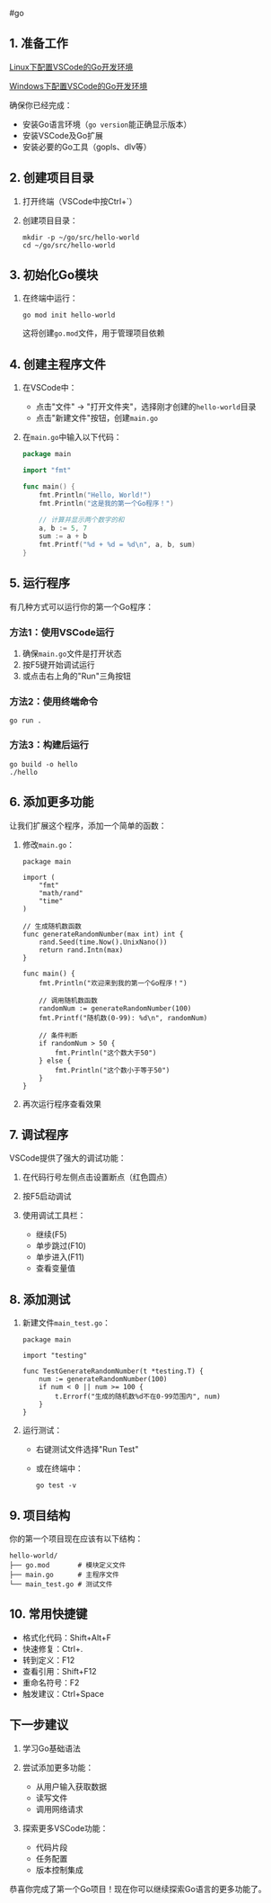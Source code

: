 #go

## 1. 准备工作

[Linux下配置VSCode的Go开发环境](Linux下配置VSCode的Go开发环境.md)

[Windows下配置VSCode的Go开发环境](Windows下配置VSCode的Go开发环境.md)

确保你已经完成：

- 安装Go语言环境（`go version`​能正确显示版本）
- 安装VSCode及Go扩展
- 安装必要的Go工具（gopls、dlv等）

## 2. 创建项目目录

1. 打开终端（VSCode中按Ctrl+\`）
2. 创建项目目录：

    ```
    mkdir -p ~/go/src/hello-world
    cd ~/go/src/hello-world
    ```

## 3. 初始化Go模块

1. 在终端中运行：

    ```
    go mod init hello-world
    ```

    这将创建`go.mod`​文件，用于管理项目依赖

## 4. 创建主程序文件

1. 在VSCode中：

    - 点击"文件" → "打开文件夹"，选择刚才创建的`hello-world`​目录
    - 点击"新建文件"按钮，创建`main.go`​
2. 在`main.go`​中输入以下代码：

    ```go
    package main

    import "fmt"

    func main() {
    	fmt.Println("Hello, World!")
    	fmt.Println("这是我的第一个Go程序！")

    	// 计算并显示两个数字的和
    	a, b := 5, 7
    	sum := a + b
    	fmt.Printf("%d + %d = %d\n", a, b, sum)
    }
    ```

## 5. 运行程序

有几种方式可以运行你的第一个Go程序：

### 方法1：使用VSCode运行

1. 确保`main.go`​文件是打开状态
2. 按F5键开始调试运行
3. 或点击右上角的"Run"三角按钮

### 方法2：使用终端命令

```
go run .
```

### 方法3：构建后运行

```
go build -o hello
./hello
```

## 6. 添加更多功能

让我们扩展这个程序，添加一个简单的函数：

1. 修改`main.go`​：

    ```
    package main

    import (
        "fmt"
        "math/rand"
        "time"
    )

    // 生成随机数函数
    func generateRandomNumber(max int) int {
        rand.Seed(time.Now().UnixNano())
        return rand.Intn(max)
    }

    func main() {
        fmt.Println("欢迎来到我的第一个Go程序！")

        // 调用随机数函数
        randomNum := generateRandomNumber(100)
        fmt.Printf("随机数(0-99): %d\n", randomNum)

        // 条件判断
        if randomNum > 50 {
            fmt.Println("这个数大于50")
        } else {
            fmt.Println("这个数小于等于50")
        }
    }
    ```
2. 再次运行程序查看效果

## 7. 调试程序

VSCode提供了强大的调试功能：

1. 在代码行号左侧点击设置断点（红色圆点）
2. 按F5启动调试
3. 使用调试工具栏：

    - 继续(F5)
    - 单步跳过(F10)
    - 单步进入(F11)
    - 查看变量值

## 8. 添加测试

1. 新建文件`main_test.go`​：

    ```
    package main

    import "testing"

    func TestGenerateRandomNumber(t *testing.T) {
        num := generateRandomNumber(100)
        if num < 0 || num >= 100 {
            t.Errorf("生成的随机数%d不在0-99范围内", num)
        }
    }
    ```
2. 运行测试：

    - 右键测试文件选择"Run Test"
    - 或在终端中：

      ```
      go test -v
      ```

## 9. 项目结构

你的第一个项目现在应该有以下结构：

```
hello-world/
├── go.mod       # 模块定义文件
├── main.go      # 主程序文件
└── main_test.go # 测试文件
```

## 10. 常用快捷键

- 格式化代码：Shift+Alt+F
- 快速修复：Ctrl+.
- 转到定义：F12
- 查看引用：Shift+F12
- 重命名符号：F2
- 触发建议：Ctrl+Space

## 下一步建议

1. 学习Go基础语法
2. 尝试添加更多功能：

    - 从用户输入获取数据
    - 读写文件
    - 调用网络请求
3. 探索更多VSCode功能：

    - 代码片段
    - 任务配置
    - 版本控制集成

恭喜你完成了第一个Go项目！现在你可以继续探索Go语言的更多功能了。
